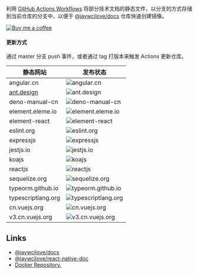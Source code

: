 利用 [GitHub Actions Workflows](https://github.com/actions/starter-workflows) 将部分技术文档的静态文件，以分支的方式存储到当前仓库的分支中，以便于 [@jaywcjlove/docs](https://github.com/jaywcjlove/docs) 仓库快速创建镜像。

[![Buy me a coffee](https://img.shields.io/badge/Buy%20me%20a%20coffee-048754?logo=buymeacoffee)](https://jaywcjlove.github.io/#/sponsor)

#### 更新方式

通过 master 分支 push 事件，或者通过 tag 打版本来触发 Actions 更新仓库。

静态网站 | 发布状态
---- | ----
angular.cn | ![angular.cn](https://github.com/jaywcjlove/doc-static/workflows/angular.cn/badge.svg)
[ant.design](https://ant.design) | ![ant.design](https://github.com/jaywcjlove/doc-static/workflows/ant.design/badge.svg)
deno-manual-cn | ![deno-manual-cn](https://github.com/jaywcjlove/doc-static/workflows/deno-manual-cn/badge.svg)
element.eleme.io | ![element.eleme.io](https://github.com/jaywcjlove/doc-static/workflows/element.eleme.io/badge.svg)
element-react | ![element-react](https://github.com/jaywcjlove/doc-static/workflows/element-react/badge.svg)
eslint.org | ![eslint.org](https://github.com/jaywcjlove/doc-static/workflows/eslint.org/badge.svg)
expressjs | ![expressjs](https://github.com/jaywcjlove/doc-static/workflows/expressjs/badge.svg)
jestjs.io | ![jestjs.io](https://github.com/jaywcjlove/doc-static/workflows/jestjs.io/badge.svg)
koajs | ![koajs](https://github.com/jaywcjlove/doc-static/workflows/koajs/badge.svg)
reactjs | ![reactjs](https://github.com/jaywcjlove/doc-static/workflows/reactjs/badge.svg)
sequelize.org | ![sequelize.org](https://github.com/jaywcjlove/doc-static/workflows/sequelize.org/badge.svg)
typeorm.github.io | ![typeorm.github.io](https://github.com/jaywcjlove/doc-static/workflows/typeorm.github.io/badge.svg)
typescriptlang.org | ![typescriptlang.org](https://github.com/jaywcjlove/doc-static/workflows/typescriptlang.org/badge.svg)
cn.vuejs.org | ![cn.vuejs.org](https://github.com/jaywcjlove/doc-static/workflows/cn.vuejs.org/badge.svg)
v3.cn.vuejs.org | ![v3.cn.vuejs.org](https://github.com/jaywcjlove/doc-static/workflows/v3.cn.vuejs.org/badge.svg)

## Links

- [@jaywcjlove/docs](https://github.com/jaywcjlove/docs)
- [@jaywcjlove/react-native-doc](https://github.com/jaywcjlove/react-native-doc)
- [Docker Repository.](https://hub.docker.com/r/wcjiang/react-native)
